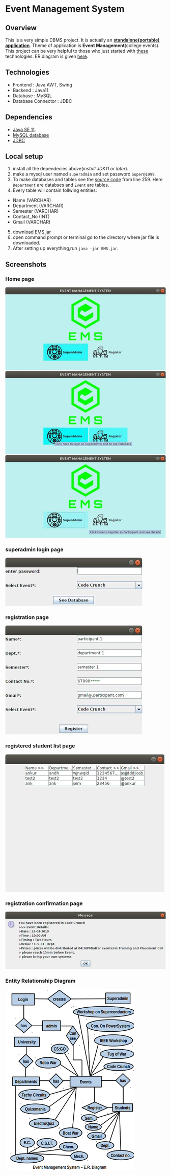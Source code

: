 # Event Management System

## Overview
This is a very simple DBMS project. It is actually an [**standalone(portable) application**](https://www.quora.com/What-is-a-standalone-application). Theme of application is **Event Management**(college events). This project can be very helpful to those who just started with [these](#technologies) technologies. ER diagram is given [here](#entity-relationship-diagram).

## Technologies

- Frontend : Java AWT, Swing
- Backend : Java11
- Database : MySQL
- Database Connector : JDBC

## Dependencies

- [Java SE 11](https://www.oracle.com/java/technologies/javase-jdk11-downloads.html).
- [MySQL database](https://www.mysql.com/downloads/)
- [JDBC](https://dev.mysql.com/downloads/connector/j/5.1.html)

## Local setup

1. install all the dependecies above(_install JDK11 or later_). 
2. make a mysql user named ```superadmin``` and set password ```Super@1999```.
3. To make databases and tables see the [source code](https://github.com/RGang19/Event_Management_System/blob/master/Source_Code.java) from line 259. Here ```Department``` are databses and ```Event``` are tables.
4. Every table will contain follwing entities:
  - Name (VARCHAR)
  - Department (VARCHAR)
  - Semester (VARCHAR)
  - Contact_No (INT)
  - Gmail (VARCHAR)
5. download [EMS.jar](https://github.com/RGang19/Event_Management_System/blob/master/EMS.jar)
6. open command prompt or terminal go to the directory where jar file is downloaded.
7. After setting up everything,run ```java -jar EMS.jar```.

## Screenshots

### Home page

![Home_page](https://github.com/RGang19/Event_Management_System/blob/master/screenshots/image3.jpg)
![Home page](https://github.com/RGang19/Event_Management_System/blob/master/screenshots/image2.jpg)
![Home page](https://github.com/RGang19/Event_Management_System/blob/master/screenshots/image7.jpg)

### superadmin login page

![superadmin login page](https://github.com/RGang19/Event_Management_System/blob/master/screenshots/image5.jpg)

### registration page

![registration page](https://github.com/RGang19/Event_Management_System/blob/master/screenshots/image6.jpg)

### registered student list page

![registered students](https://github.com/RGang19/Event_Management_System/blob/master/screenshots/image4.jpg)

### registration confirmation page

![registration confirmed](https://github.com/RGang19/Event_Management_System/blob/master/screenshots/image9.jpg)

### Entity Relationship Diagram

![er diagram](https://github.com/RGang19/Event_Management_System/blob/master/screenshots/image8.png)
